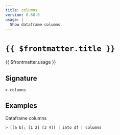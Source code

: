 ```yaml
---
title: columns
version: 0.68.0
usage: |
  Show dataframe columns
---
```


# <code>{{ $frontmatter.title }}</code>

<div style='white-space: pre-wrap;'>{{ $frontmatter.usage }}</div>

## Signature

```> columns ```

## Examples

Dataframe columns
```shell
> [[a b]; [1 2] [3 4]] | into df | columns
```
